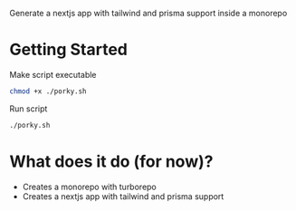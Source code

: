 Generate a nextjs app with tailwind and prisma support inside a monorepo

# Getting Started

Make script executable

```bash
chmod +x ./porky.sh
```

Run script

```bash
./porky.sh
```

# What does it do (for now)?

- Creates a monorepo with turborepo
- Creates a nextjs app with tailwind and prisma support
